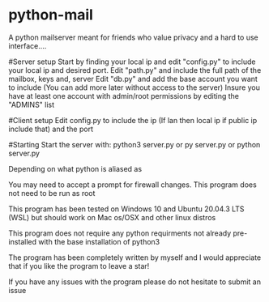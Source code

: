 # python-mail
A python mailserver meant for friends who value privacy and a hard to use interface....

#Server setup
Start by finding your local ip and edit "config.py" to include your local ip and desired port.
Edit "path.py" and include the full path of the mailbox, keys and, server
Edit "db.py" and add the base account you want to include (You can add more later without access to the server)
Insure you have at least one account with admin/root permissions by editing the "ADMINS" list

#Client setup
Edit config.py to include the ip (If lan then local ip if public ip include that) and the port

#Starting
Start the server with:
python3 server.py
or 
py server.py
or 
python server.py

Depending on what python is aliased as

You may need to accept a prompt for firewall changes.
This program does not need to be run as root

This program has been tested on Windows 10 and Ubuntu 20.04.3 LTS (WSL) but should work on Mac os/OSX and other linux distros

This program does not require any python requirments not already pre-installed with the base installation of python3

The program has been completely written by myself and I would appreciate that if you like the program to leave a star!

If you have any issues with the program please do not hesitate to submit an issue

